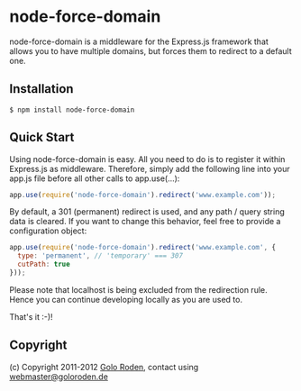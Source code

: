 # node-force-domain

node-force-domain is a middleware for the Express.js framework that allows you to have multiple domains, but forces them to redirect to a default one.

## Installation

    $ npm install node-force-domain

## Quick Start

Using node-force-domain is easy. All you need to do is to register it within Express.js as middleware. Therefore, simply add the following line into your app.js file before all other calls to app.use(...):

```javascript
app.use(require('node-force-domain').redirect('www.example.com'));
```

By default, a 301 (permanent) redirect is used, and any path / query string data is cleared. If you want to change this behavior, feel free to provide a configuration object:

```javascript
app.use(require('node-force-domain').redirect('www.example.com', {
  type: 'permanent', // 'temporary' === 307
  cutPath: true
}));
```

Please note that localhost is being excluded from the redirection rule. Hence you can continue developing locally as you are used to.

That's it :-)!

## Copyright

(c) Copyright 2011-2012 [Golo Roden](http://www.goloroden.de), contact using webmaster@goloroden.de
